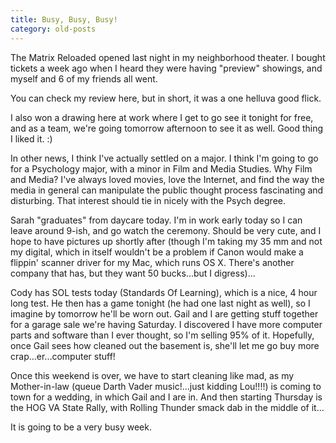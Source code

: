 ```yaml
---
title: Busy, Busy, Busy!
category: old-posts
---
```

The Matrix Reloaded opened last night in my neighborhood theater. I bought tickets a week ago when I heard they were having "preview" showings, and myself and 6 of my friends all went.

You can check my review here, but in short, it was a one helluva good flick.
<!--more-->

I also won a drawing here at work where I get to go see it tonight for free, and as a team, we're going tomorrow afternoon to see it as well. Good thing I liked it. :)

In other news, I think I've actually settled on a major. I think I'm going to go for a Psychology major, with a minor in Film and Media Studies. Why Film and Media? I've always loved movies, love the Internet, and find the way the media in general can manipulate the public thought process fascinating and disturbing. That interest should tie in nicely with the Psych degree.

Sarah "graduates" from daycare today. I'm in work early today so I can leave around 9-ish, and go watch the ceremony. Should be very cute, and I hope to have pictures up shortly after (though I'm taking my 35 mm and not my digital, which in itself wouldn't be a problem if Canon would make a flippin' scanner driver for my Mac, which runs OS X. There's another company that has, but they want 50 bucks...but I digress)...

Cody has SOL tests today (Standards Of Learning), which is a nice, 4 hour long test. He then has a game tonight (he had one last night as well), so I imagine by tomorrow he'll be worn out. Gail and I are getting stuff together for a garage sale we're having Saturday. I discovered I have more computer parts and software than I ever thought, so I'm selling 95% of it. Hopefully, once Gail sees how cleaned out the basement is, she'll let me go buy more crap...er...computer stuff!

Once this weekend is over, we have to start cleaning like mad, as my Mother-in-law (queue Darth Vader music!...just kidding Lou!!!!) is coming to town for a wedding, in which Gail and I are in. And then starting Thursday is the HOG VA State Rally, with Rolling Thunder smack dab in the middle of it...

It is going to be a very busy week.